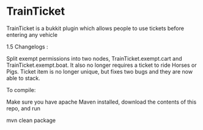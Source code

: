TrainTicket
===========

TrainTicket is a bukkit plugin which allows people to use tickets before entering any vehicle

1.5 Changelogs : 

Split exempt permissions into two nodes, TrainTicket.exempt.cart and TrainTicket.exempt.boat. It also no longer 
requires a ticket to ride Horses or Pigs. Ticket item is no longer unique, but fixes two bugs and they are now able
to stack.

To compile:

Make sure you have apache Maven installed, download the contents of this repo, and run

mvn clean package

